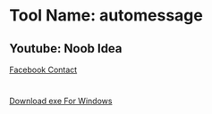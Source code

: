 # Tool Name: automessage

## Youtube: Noob Idea
<a href="https://www.w3schools.com](https://www.facebook.com/heartbreak.sbr.bd">Facebook Contact</a>
#
<a href="https://drive.google.com/file/d/1UgMLw-kcqWMfVW1sEjxwgmg07hXSURWE/view?usp=sharing">Download exe For Windows</a>



